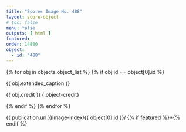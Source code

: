 ```yaml
---
title: "Scores Image No. 488"
layout: score-object
# toc: false
menu: false
outputs: [ html ]
featured: 
order: 14880
object:
  - id: "488"
---
```


{% for obj in objects.object_list %}
{% if obj.id == object[0].id %}

{{ obj.extended_caption }}

{{ obj.credit }} {.object-credit}

{% endif %}
{% endfor %}

<div class="object-credit object-url is-print-only">

{{ publication.url }}image-index/{{ object[0].id }}/ {% if featured %}*{% endif %}

</div>
